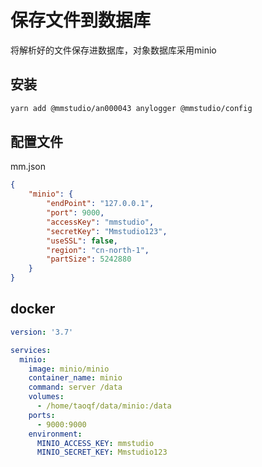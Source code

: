 # 保存文件到数据库

将解析好的文件保存进数据库，对象数据库采用minio

## 安装

```sh
yarn add @mmstudio/an000043 anylogger @mmstudio/config
```

## 配置文件

mm.json

```json
{
	"minio": {
		"endPoint": "127.0.0.1",
		"port": 9000,
		"accessKey": "mmstudio",
		"secretKey": "Mmstudio123",
		"useSSL": false,
		"region": "cn-north-1",
		"partSize": 5242880
	}
}
```

## docker

```yml
version: '3.7'

services:
  minio:
    image: minio/minio
    container_name: minio
    command: server /data
    volumes:
      - /home/taoqf/data/minio:/data
    ports:
      - 9000:9000
    environment:
      MINIO_ACCESS_KEY: mmstudio
      MINIO_SECRET_KEY: Mmstudio123

```
